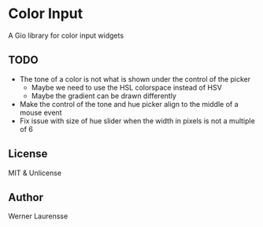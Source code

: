 # Color Input

A Gio library for color input widgets

## TODO

* The tone of a color is not what is shown under the control of the picker
    * Maybe we need to use the HSL colorspace instead of HSV
    * Maybe the gradient can be drawn differently
* Make the control of the tone and hue picker align to the middle of a mouse event
* Fix issue with size of hue slider when the width in pixels is not a multiple of 6

## License

MIT & Unlicense

## Author

Werner Laurensse
